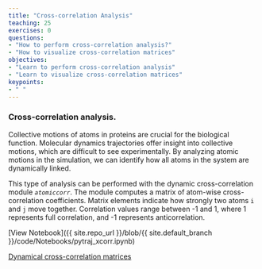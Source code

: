 ```yaml
---
title: "Cross-correlation Analysis"
teaching: 25
exercises: 0
questions:
- "How to perform cross-correlation analysis?"
- "How to visualize cross-correlation matrices"
objectives:
- "Learn to perform cross-correlation analysis"
- "Learn to visualize cross-correlation matrices"
keypoints:
- " "
---
```


### Cross-correlation analysis.
Collective motions of atoms in proteins are crucial for the biological function. Molecular dynamics trajectories offer insight into collective motions, which are difficult to see experimentally. By analyzing atomic motions in the simulation, we can identify how all atoms in the system are dynamically linked. 

This type of analysis can be performed with the dynamic cross-correlation module *`atomiccorr`*. The module computes a matrix of atom-wise cross-correlation coefficients. Matrix elements indicate how strongly two atoms `i` and `j` move together.  Correlation values range between -1 and 1, where 1 represents full correlation, and -1 represents anticorrelation.

[View Notebook]({{ site.repo_url }}/blob/{{ site.default_branch }}/code/Notebooks/pytraj_xcorr.ipynb)

[Dynamical cross-correlation matrices](https://pubmed.ncbi.nlm.nih.gov/7563068/)

